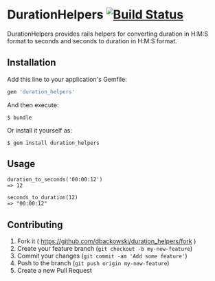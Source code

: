 # DurationHelpers [![Build Status](https://travis-ci.org/dbackowski/duration_helpers.svg)](https://travis-ci.org/dbackowski/duration_helpers)

DurationHelpers provides rails helpers for converting duration in H:M:S format to seconds and seconds to duration in H:M:S format.

## Installation

Add this line to your application's Gemfile:

```ruby
gem 'duration_helpers'
```

And then execute:

    $ bundle

Or install it yourself as:

    $ gem install duration_helpers

## Usage

    duration_to_seconds('00:00:12')
    => 12

    seconds_to_duration(12)
    => "00:00:12"  


## Contributing

1. Fork it ( https://github.com/dbackowski/duration_helpers/fork )
2. Create your feature branch (`git checkout -b my-new-feature`)
3. Commit your changes (`git commit -am 'Add some feature'`)
4. Push to the branch (`git push origin my-new-feature`)
5. Create a new Pull Request
